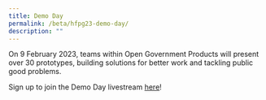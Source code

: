 ```yaml
---
title: Demo Day
permalink: /beta/hfpg23-demo-day/
description: ""
---
```

On 9 February 2023, teams within Open Government Products will present over 30 prototypes, building solutions for better work and tackling public good problems.

Sign up to join the Demo Day livestream [here](https://go.gov.sg/hfpg2023)!
